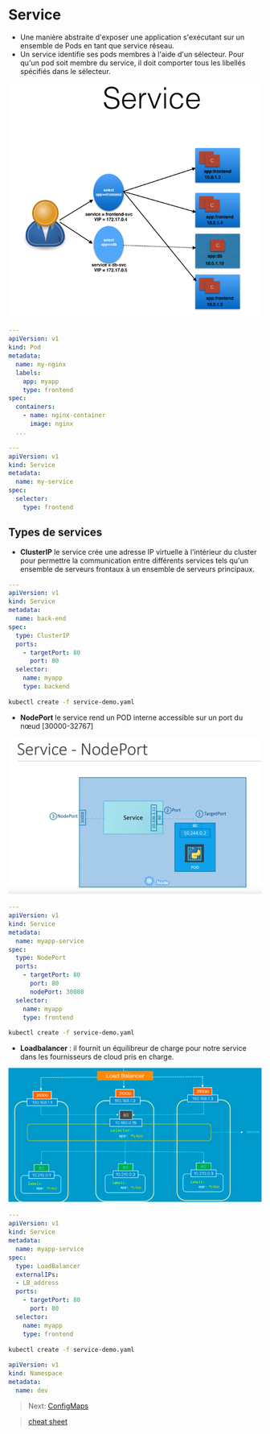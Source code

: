 # Service

* Une manière abstraite d'exposer une application s'exécutant sur un ensemble de Pods en tant que service réseau.
* Un service identifie ses pods membres à l'aide d'un sélecteur. Pour qu'un pod soit membre du service, il doit comporter tous les libellés spécifiés dans le sélecteur.

![services](../images/service.png)

```yaml
---
apiVersion: v1
kind: Pod
metadata:
  name: my-nginx
  labels:
    app: myapp
    type: frontend
spec:
  containers:
    - name: nginx-container
      image: nginx
  ...
```

```yaml
---
apiVersion: v1
kind: Service
metadata:
  name: my-service
spec:
  selector:
    type: frontend
```

## Types de services

* **ClusterIP**
le service crée une adresse IP virtuelle à l'intérieur du cluster pour permettre la communication entre différents services tels qu'un ensemble de serveurs frontaux à un ensemble de serveurs principaux.

```yaml
---
apiVersion: v1
kind: Service
metadata:
  name: back-end
spec:
  type: ClusterIP
  ports:
    - targetPort: 80
      port: 80
  selector:
    name: myapp
    type: backend
```

```bash
kubectl create -f service-demo.yaml
```

* **NodePort**
le service rend un POD interne accessible sur un port du nœud [30000-32767]

![nodeIP](../images/Screenshot_20190722_110641.png)

```yaml
---
apiVersion: v1
kind: Service
metadata:
  name: myapp-service
spec:
  type: NodePort
  ports:
    - targetPort: 80
      port: 80
      nodePort: 30080
  selector:
    name: myapp
    type: frontend
```

```bash
kubectl create -f service-demo.yaml
```

* **Loadbalancer** : il fournit un équilibreur de charge pour notre service dans les fournisseurs de cloud pris en charge.

![LB](../images/multiple-nodes.png)

```yaml
---
apiVersion: v1
kind: Service
metadata:
  name: myapp-service
spec:
  type: LoadBalancer
  externalIPs:
  - LB_address
  ports:
    - targetPort: 80
      port: 80
  selector:
    name: myapp
    type: frontend
```

```bash
kubectl create -f service-demo.yaml
```

```yaml
apiVersion: v1
kind: Namespace
metadata:
  name: dev
```

> Next: [ConfigMaps](../objects/configApp.md)

> [cheat sheet](../useful.md)
